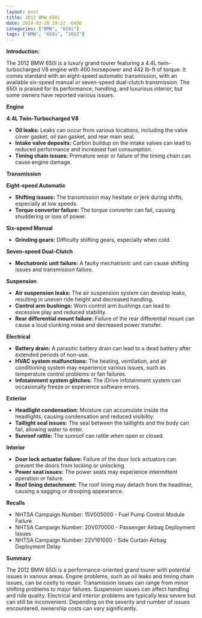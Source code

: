 ```yaml
---
layout: post
title: 2012 BMW 650i
date: 2024-03-28 19:22 -0400
categories: ["BMW", "650i"]
tags: ["BMW", "650i", "2012"]
---
```

**Introduction:**

The 2012 BMW 650i is a luxury grand tourer featuring a 4.4L twin-turbocharged V8 engine with 400 horsepower and 442 lb-ft of torque. It comes standard with an eight-speed automatic transmission, with an available six-speed manual or seven-speed dual-clutch transmission. The 650i is praised for its performance, handling, and luxurious interior, but some owners have reported various issues.

**Engine**

**4.4L Twin-Turbocharged V8**

* **Oil leaks:** Leaks can occur from various locations, including the valve cover gasket, oil pan gasket, and rear main seal.
* **Intake valve deposits:** Carbon buildup on the intake valves can lead to reduced performance and increased fuel consumption.
* **Timing chain issues:** Premature wear or failure of the timing chain can cause engine damage.

**Transmission**

**Eight-speed Automatic**

* **Shifting issues:** The transmission may hesitate or jerk during shifts, especially at low speeds.
* **Torque converter failure:** The torque converter can fail, causing shuddering or loss of power.

**Six-speed Manual**

* **Grinding gears:** Difficulty shifting gears, especially when cold.

**Seven-speed Dual-Clutch**

* **Mechatronic unit failure:** A faulty mechatronic unit can cause shifting issues and transmission failure.

**Suspension**

* **Air suspension leaks:** The air suspension system can develop leaks, resulting in uneven ride height and decreased handling.
* **Control arm bushings:** Worn control arm bushings can lead to excessive play and reduced stability.
* **Rear differential mount failure:** Failure of the rear differential mount can cause a loud clunking noise and decreased power transfer.

**Electrical**

* **Battery drain:** A parasitic battery drain can lead to a dead battery after extended periods of non-use.
* **HVAC system malfunctions:** The heating, ventilation, and air conditioning system may experience various issues, such as temperature control problems or fan failures.
* **Infotainment system glitches:** The iDrive infotainment system can occasionally freeze or experience software errors.

**Exterior**

* **Headlight condensation:** Moisture can accumulate inside the headlights, causing condensation and reduced visibility.
* **Taillight seal issues:** The seal between the taillights and the body can fail, allowing water to enter.
* **Sunroof rattle:** The sunroof can rattle when open or closed.

**Interior**

* **Door lock actuator failure:** Failure of the door lock actuators can prevent the doors from locking or unlocking.
* **Power seat issues:** The power seats may experience intermittent operation or failure.
* **Roof lining detachment:** The roof lining may detach from the headliner, causing a sagging or drooping appearance.

**Recalls**

* NHTSA Campaign Number: 15V005000 - Fuel Pump Control Module Failure
* NHTSA Campaign Number: 20V070000 - Passenger Airbag Deployment Issues
* NHTSA Campaign Number: 22V161000 - Side Curtain Airbag Deployment Delay

**Summary**

The 2012 BMW 650i is a performance-oriented grand tourer with potential issues in various areas. Engine problems, such as oil leaks and timing chain issues, can be costly to repair. Transmission issues can range from minor shifting problems to major failures. Suspension issues can affect handling and ride quality. Electrical and interior problems are typically less severe but can still be inconvenient. Depending on the severity and number of issues encountered, ownership costs can vary significantly.
